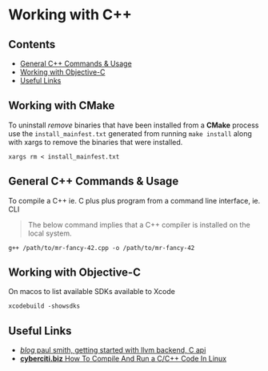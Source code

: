 # Working with C++

## Contents

<a id="contents"></a>


- [General C++ Commands & Usage](#general-c++-commands-and-usage)
- [Working with Objective-C](#working-with-objective-c)
- [Useful Links](#useful-links)

## Working with CMake

<a id="working-with-cmake"></a>

To uninstall _remove_ binaries that have been installed from a **CMake** process use the `install_mainfest.txt` generated from running `make install` along with xargs to remove the binaries that were installed.

```shell
xargs rm < install_mainfest.txt
```

## General C++ Commands & Usage

<a id="general-c++-commands-and-usage"></a>

To compile a C++ ie. C plus plus program from a command line interface, ie. CLI

> The below command implies that a C++ compiler is installed on the local system.

```shell
g++ /path/to/mr-fancy-42.cpp -o /path/to/mr-fancy-42
```


## Working with Objective-C

<a id="working-with-objective-c"></a>

On macos to list available SDKs available to Xcode

```shell
xcodebuild -showsdks
```

## Useful Links

<a id="useful-links"></a>

- [_blog_ paul smith, getting started with llvm backend, C api](https://www.pauladamsmith.com/blog/2015/01/how-to-get-started-with-llvm-c-api.html)
- [**cyberciti.biz** How To Compile And Run a C/C++ Code In Linux](https://www.cyberciti.biz/faq/howto-compile-and-run-c-cplusplus-code-in-linux/)

